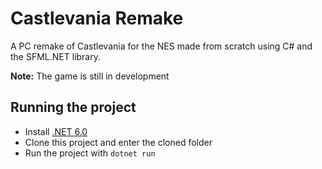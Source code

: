 # Castlevania Remake
A PC remake of Castlevania for the NES made from scratch using C# and the SFML.NET library.


<b>Note:</b> The game is still in development

## Running the project
- Install [.NET 6.0](https://dotnet.microsoft.com/en-us/)
- Clone this project and enter the cloned folder
- Run the project with `dotnet run`
